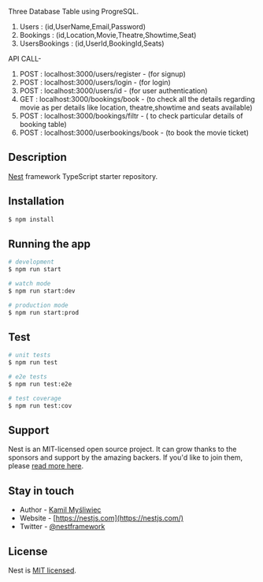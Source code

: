 Three Database Table using ProgreSQL.
1) Users : (id,UserName,Email,Password)
2) Bookings : (id,Location,Movie,Theatre,Showtime,Seat)
3) UsersBookings : (id,UserId,BookingId,Seats)

API CALL-
1) POST : localhost:3000/users/register - (for signup)
2) POST : localhost:3000/users/login - (for login)
3) POST : localhost:3000/users/id - (for user authentication)
4) GET : localhost:3000/bookings/book - (to check all the details regarding movie as per details like location, theatre,showtime and seats available)
5) POST : localhost:3000/bookings/filtr - ( to check particular details of booking table)
6) POST : localhost:3000/userbookings/book - (to book the movie ticket)


## Description

[Nest](https://github.com/nestjs/nest) framework TypeScript starter repository.

## Installation

```bash
$ npm install
```

## Running the app

```bash
# development
$ npm run start

# watch mode
$ npm run start:dev

# production mode
$ npm run start:prod
```

## Test

```bash
# unit tests
$ npm run test

# e2e tests
$ npm run test:e2e

# test coverage
$ npm run test:cov
```

## Support

Nest is an MIT-licensed open source project. It can grow thanks to the sponsors and support by the amazing backers. If you'd like to join them, please [read more here](https://docs.nestjs.com/support).

## Stay in touch

- Author - [Kamil Myśliwiec](https://kamilmysliwiec.com)
- Website - [https://nestjs.com](https://nestjs.com/)
- Twitter - [@nestframework](https://twitter.com/nestframework)

## License

Nest is [MIT licensed](LICENSE).
